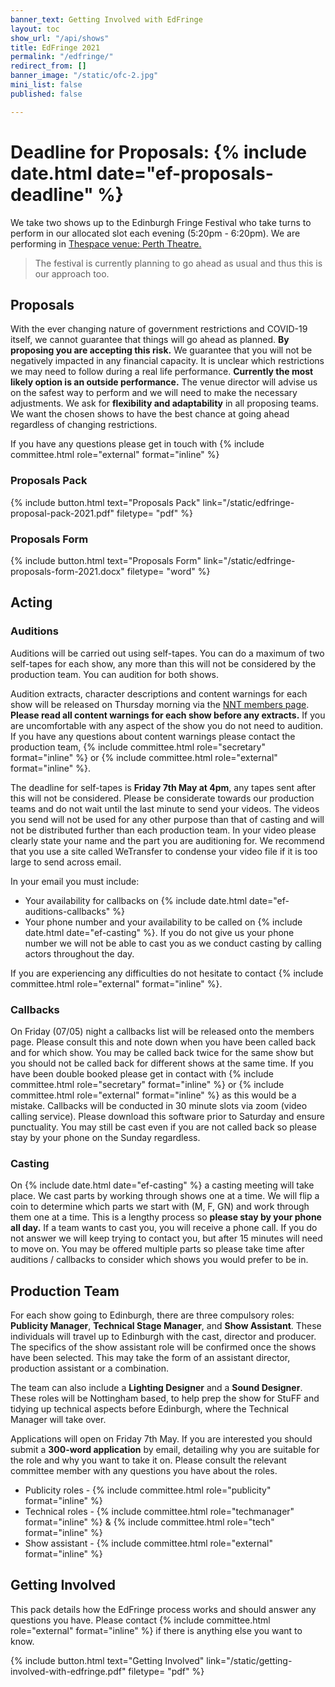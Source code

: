 ```yaml
---
banner_text: Getting Involved with EdFringe
layout: toc
show_url: "/api/shows"
title: EdFringe 2021
permalink: "/edfringe/"
redirect_from: []
banner_image: "/static/ofc-2.jpg"
mini_list: false
published: false

---
```

# Deadline for Proposals: {% include date.html date="ef-proposals-deadline" %}

We take two shows up to the Edinburgh Fringe Festival who take turns to perform in our allocated slot each evening (5:20pm - 6:20pm). We are performing in [Thespace venue: Perth Theatre.](https://www.thespaceuk.com/venue-specifications/thespace-on-north-bridge-perth/ "TheSpace venue: Perth Theatre")

> The festival is currently planning to go ahead as usual and thus this is our approach too.

## Proposals

With the ever changing nature of government restrictions and COVID-19 itself, we cannot guarantee that things will go ahead as planned. **By proposing you are accepting this risk.** We guarantee that you will not be negatively impacted in any financial capacity. It is unclear which restrictions we may need to follow during a real life performance. **Currently the most likely option is an outside performance.** The venue director will advise us on the safest way to perform and we will need to make the necessary adjustments. We ask for **flexibility and adaptability** in all proposing teams. We want the chosen shows to have the best chance at going ahead regardless of changing restrictions.

If you have any questions please get in touch with {% include committee.html role="external" format="inline" %}

### Proposals Pack

{% include button.html text="Proposals Pack" link="/static/edfringe-proposal-pack-2021.pdf" filetype= "pdf" %}

### Proposals Form

{% include button.html text="Proposals Form" link="/static/edfringe-proposals-form-2021.docx" filetype= "word" %}

## Acting

### Auditions

Auditions will be carried out using self-tapes. You can do a maximum of two self-tapes for each show, any more than this will not be considered by the production team. You can audition for both shows.

Audition extracts, character descriptions and content warnings for each show will be released on Thursday morning via the [NNT members page](https://www.facebook.com/groups/2747053805538161 "NNT members page"). **Please read all content warnings for each show before any extracts.** If you are uncomfortable with any aspect of the show you do not need to audition. If you have any questions about content warnings please contact the production team, {% include committee.html role="secretary" format="inline" %} or {% include committee.html role="external" format="inline" %}.

The deadline for self-tapes is **Friday 7th May at 4pm**, any tapes sent after this will not be considered. Please be considerate towards our production teams and do not wait until the last minute to send your videos. The videos you send will not be used for any other purpose than that of casting and will not be distributed further than each production team. In your video please clearly state your name and the part you are auditioning for. We recommend that you use a site called WeTransfer to condense your video file if it is too large to send across email.

In your email you must include:

* Your availability for callbacks on {% include date.html date="ef-auditions-callbacks" %}
* Your phone number and your availability to be called on {% include date.html date="ef-casting" %}. If you do not give us your phone number we will not be able to cast you as we conduct casting by calling actors throughout the day.

If you are experiencing any difficulties do not hesitate to contact {% include committee.html role="external" format="inline" %}.

### Callbacks

On Friday (07/05) night a callbacks list will be released onto the members page. Please consult this and note down when you have been called back and for which show. You may be called back twice for the same show but you should not be called back for different shows at the same time. If you have been double booked please get in contact with {% include committee.html role="secretary" format="inline" %} or {% include committee.html role="external" format="inline" %} as this would be a mistake. Callbacks will be conducted in 30 minute slots via zoom (video calling service). Please download this software prior to Saturday and ensure punctuality. You may still be cast even if you are not called back so please stay by your phone on the Sunday regardless.

### Casting

On {% include date.html date="ef-casting" %} a casting meeting will take place. We cast parts by working through shows one at a time. We will flip a coin to determine which parts we start with (M, F, GN) and work through them one at a time. This is a lengthy process so **please stay by your phone all day.** If a team wants to cast you, you will receive a phone call. If you do not answer we will keep trying to contact you, but after 15 minutes will need to move on. You may be offered multiple parts so please take time after auditions / callbacks to consider which shows you would prefer to be in.

## Production Team

For each show going to Edinburgh, there are three compulsory roles: **Publicity Manager**, **Technical Stage Manager**, and **Show Assistant**. These individuals will travel up to Edinburgh with the cast, director and producer. The specifics of the show assistant role will be confirmed once the shows have been selected. This may take the form of an assistant director, production assistant or a combination.

The team can also include a **Lighting Designer** and a **Sound Designer**. These roles will be Nottingham based, to help prep the show for StuFF and tidying up technical aspects before Edinburgh, where the Technical Manager will take over.

Applications will open on Friday 7th May. If you are interested you should submit a **300-word application** by email, detailing why you are suitable for the role and why you want to take it on. Please consult the relevant committee member with any questions you have about the roles.

* Publicity roles - {% include committee.html role="publicity" format="inline" %}
* Technical roles - {% include committee.html role="techmanager" format="inline" %} & {% include committee.html role="tech" format="inline" %}
* Show assistant - {% include committee.html role="external" format="inline" %}

## Getting Involved

This pack details how the EdFringe process works and should answer any questions you have. Please contact {% include committee.html role="external" format="inline" %} if there is anything else you want to know.

{% include button.html text="Getting Involved" link="/static/getting-involved-with-edfringe.pdf" filetype= "pdf" %}